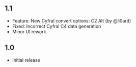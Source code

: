## 1.1
 - Feature: New Cyfral convert options: C2 Alt (by @li0ard)
 - Fixed: Incorrect Cyfral C4 data generation
 - Minor UI rework

## 1.0
 - Initial release
